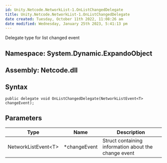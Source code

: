 ```yaml
---
id: Unity.Netcode.NetworkList-1.OnListChangedDelegate
title: Unity.Netcode.NetworkList-1.OnListChangedDelegate
date created: Tuesday, October 11th 2022, 11:08:26 am
date modified: Wednesday, January 25th 2023, 5:41:13 pm
---
```


<div class="markdown level0 summary">

Delegate type for list changed event

</div>

<div class="markdown level0 conceptual">

</div>

## **Namespace**: System.Dynamic.ExpandoObject

## **Assembly**: Netcode.dll

## Syntax

``` lang-csharp
public delegate void OnListChangedDelegate(NetworkListEvent<T> changeEvent);
```

## Parameters

| Type                  | Name          | Description                                          |
|-----------------------|---------------|------------------------------------------------------|
| NetworkListEvent\<T\> | \*changeEvent | Struct containing information about the change event |
